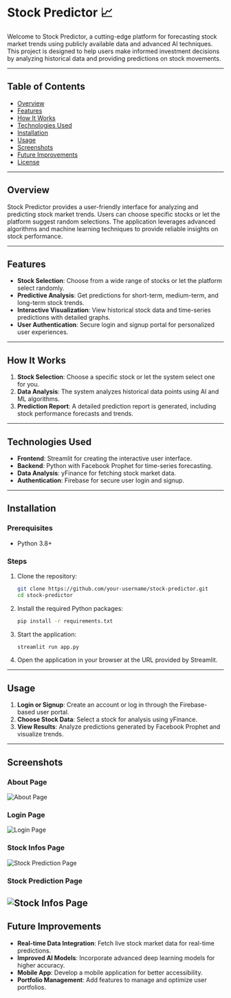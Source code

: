 # Stock Predictor 📈

Welcome to Stock Predictor, a cutting-edge platform for forecasting stock market trends using publicly available data and advanced AI techniques. This project is designed to help users make informed investment decisions by analyzing historical data and providing predictions on stock movements.

---

## Table of Contents

- [Overview](#overview)
- [Features](#features)
- [How It Works](#how-it-works)
- [Technologies Used](#technologies-used)
- [Installation](#installation)
- [Usage](#usage)
- [Screenshots](#screenshots)
- [Future Improvements](#future-improvements)
- [License](#license)

---

## Overview

Stock Predictor provides a user-friendly interface for analyzing and predicting stock market trends. Users can choose specific stocks or let the platform suggest random selections. The application leverages advanced algorithms and machine learning techniques to provide reliable insights on stock performance.

---

## Features

- **Stock Selection**: Choose from a wide range of stocks or let the platform select randomly.
- **Predictive Analysis**: Get predictions for short-term, medium-term, and long-term stock trends.
- **Interactive Visualization**: View historical stock data and time-series predictions with detailed graphs.
- **User Authentication**: Secure login and signup portal for personalized user experiences.

---

## How It Works

1. **Stock Selection**: Choose a specific stock or let the system select one for you.
2. **Data Analysis**: The system analyzes historical data points using AI and ML algorithms.
3. **Prediction Report**: A detailed prediction report is generated, including stock performance forecasts and trends.

---

## Technologies Used

- **Frontend**: Streamlit for creating the interactive user interface.
- **Backend**: Python with Facebook Prophet for time-series forecasting.
- **Data Analysis**: yFinance for fetching stock market data.
- **Authentication**: Firebase for secure user login and signup.

---

## Installation

### Prerequisites
- Python 3.8+

### Steps

1. Clone the repository:
   ```bash
   git clone https://github.com/your-username/stock-predictor.git
   cd stock-predictor
   ```
2. Install the required Python packages:
   ```bash
   pip install -r requirements.txt
   ```
3. Start the application:
   ```bash
   streamlit run app.py
   ```
4. Open the application in your browser at the URL provided by Streamlit.

---

## Usage

1. **Login or Signup**: Create an account or log in through the Firebase-based user portal.
2. **Choose Stock Data**: Select a stock for analysis using yFinance.
3. **View Results**: Analyze predictions generated by Facebook Prophet and visualize trends.

---

## Screenshots

### About Page
![About Page](stock_pred_v1/docs/page1.png)

### Login Page
![Login Page](stock_pred_v1/docs/page2.png)

### Stock Infos Page
![Stock Prediction Page](stock_pred_v1/docs/page3.png)

### Stock Prediction Page
![Stock Infos Page](stock_pred_v1/docs/page4.png)
---

## Future Improvements

- **Real-time Data Integration**: Fetch live stock market data for real-time predictions.
- **Improved AI Models**: Incorporate advanced deep learning models for higher accuracy.
- **Mobile App**: Develop a mobile application for better accessibility.
- **Portfolio Management**: Add features to manage and optimize user portfolios.
